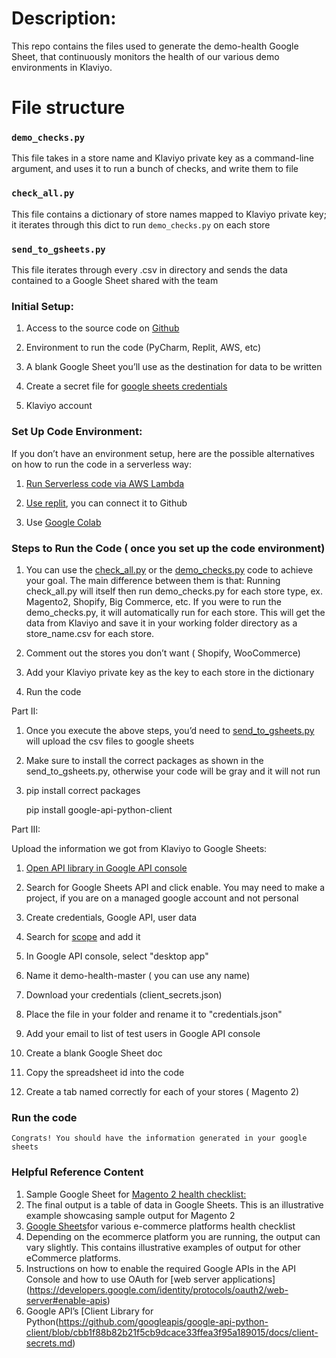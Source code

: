 # Description:

This repo contains the files used to generate the demo-health Google Sheet, that continuously monitors the health of our various demo environments in Klaviyo.

# File structure

### `demo_checks.py`

This file takes in a store name and Klaviyo private key as a command-line argument, and uses it to run a bunch of checks, and write them to file

### `check_all.py`

This file contains a dictionary of store names mapped to Klaviyo private key; it iterates through this dict to run `demo_checks.py` on each store

### `send_to_gsheets.py`

This file iterates through every .csv in directory and sends the data contained to a Google Sheet shared with the team


### Initial Setup:

1. Access to the source code on [Github](https://github.com/ninaephremidze/Klaviyo-E-commerce-Platform-Health-Checklist)

2. Environment to run the code (PyCharm, Replit, AWS, etc)

3. A blank Google Sheet you’ll use as the destination for data to be written 

4. Create a secret file for [google sheets credentials](https://developers.google.com/identity/protocols/oauth2/web-server#prerequisites)
5. Klaviyo account 

### Set Up Code Environment:

If you don’t have an environment setup, here are the possible alternatives on how to run the code in a serverless way:

1. [Run Serverless code via AWS Lambda](https://faun.pub/run-serverless-code-via-aws-lambda-e4f19efd3ed9)

2. [Use replit](https://replit.com/talk/ask/Running-a-program/15179), you can connect it to Github 

3. Use [Google Colab](https://colab.research.google.com/)

### Steps to Run the Code ( once you set up the code environment)

1. You can use the [check_all.py](https://docs.google.com/document/d/1hCH_d5Hug6f3suWbriII0azIj3ohfFEJRRMytxv7J_w/edit#) or the [demo_checks.py](https://github.com/ninaephremidze/Klaviyo-E-commerce-Platform-Health-Checklist/blob/main/demo_checks.py) code to achieve your goal. The main difference between them is that: Running check_all.py will itself then run demo_checks.py for each store type, ex. Magento2, Shopify, Big Commerce, etc. If you were to run the demo_checks.py, it will automatically run for each store. This will get the data from Klaviyo and save it in your working folder directory as a store_name.csv for each store.

2. Comment out the stores you don’t want ( Shopify, WooCommerce)

3. Add your Klaviyo private key as the key to each store in the dictionary

4. Run the code

Part II:

1. Once you execute the above steps, you’d need to [send_to_gsheets.py](https://github.com/ninaephremidze/Klaviyo-E-commerce-Platform-Health-Checklist/blob/main/send_to_gsheets.py) will upload the csv files to google sheets

2. Make sure to install the correct packages as shown in the send_to_gsheets.py, otherwise your code will be gray and it will not run

3. pip install  correct packages

   pip install google-api-python-client


Part III: 

Upload the information we got from Klaviyo to Google Sheets: 

1. [Open API library in Google API console](https://developers.google.com/api-client-library)

2. Search for Google Sheets API and click enable. You may need to make a project, if you are on a managed google account and not personal

3. Create credentials, Google API, user data

4. Search for [scope](https://www.googleapis.com/auth/spreadsheets) and add it

5. In Google API console, select "desktop app"

6. Name it demo-health-master ( you can use any name)

7. Download your credentials (client_secrets.json)

8. Place the file in your folder and rename it to "credentials.json"

9. Add your email to list of test users in Google API console

10. Create a blank Google Sheet doc

11. Copy the spreadsheet id into the code

12. Create a tab named correctly for each of your stores ( Magento 2)


### Run the code

    Congrats! You should have the information generated in your google sheets

### Helpful Reference Content

1. Sample Google Sheet for [Magento 2 health checklist:](https://docs.google.com/spreadsheets/d/1G2l6RlGlp3BYN02-17O_keadPe3isYw0-j7_87iQ-YQ/edit#gid=50897110)
2. The final output is a table of data in Google Sheets. This is an illustrative example showcasing sample output for Magento 2
3. [Google Sheets](https://docs.google.com/spreadsheets/d/19sF9aweqwn-wMyNQNrXqXCQIC1LTUuagXcsd3pYaruo/edit#gid=2094281381)for various e-commerce platforms health  checklist
4. Depending on the ecommerce platform you are running, the output can vary slightly. This contains illustrative examples of output for other eCommerce platforms.
5. Instructions on how to enable the required Google APIs in the API Console  and how to use OAuth for [web server applications] (https://developers.google.com/identity/protocols/oauth2/web-server#enable-apis)
6. Google API’s [Client Library for Python(https://github.com/googleapis/google-api-python-client/blob/cbb1f88b82b21f5cb9dcace33ffea3f95a189015/docs/client-secrets.md)
